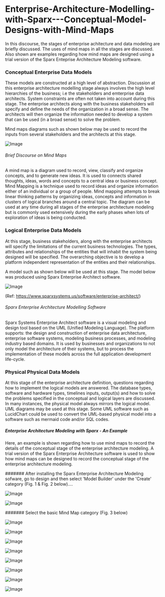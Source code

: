 # Enterprise-Architecture-Modelling-with-Sparx---Conceptual-Model-Designs-with-Mind-Maps
In this discourse, the stages of enterprise achitecture and data modeling are briefly discussed. The uses of mind maps in all the stages are discussed. Also shown are examples regarding how mind maps are designed using a trial version of the Sparx Enteprise Architecture Modeling software.

### Conceptual Enterprise Data Models
These models are constructed at a high level of abstraction. Discussion at this enterprise architecture modelling stage always involves the high level hierarchies of the business; i.e the stakeholders and emterprise data architects. System constraints are often not taken into account during this stage. The enterprise architects along with the business stakeholders will specify and define the needs of the organization in a broad sense. The architects will then organize the information needed to develop a system that can be used (in a broad sense) to solve the problem. 

Mind maps diagrams such as shown below may be used to record the inputs from several stakeholders and the architects at this stage.

![Image](https://github.com/user-attachments/assets/930c06e3-227c-47a5-9cf9-36823bb038b4)

###### Brief Discourse on Mind Maps
A mind map is a diagram used to record, view, classify and organize concepts, and to generate new ideas. It is used to connects shared thoughts, ideas, words and concepts to a central idea or business concept. Mind Mapping is a technique used to record ideas and organize information either of an individual or a group of people. Mind mapping attempts to break linear thinking patterns by organizing ideas, concepts and information in clusters of logical branches around a central topic. The diagram can be used at any time during all stages of the enterprise architecture modeling but is commonly used extensively during the early phases when lots of exploration of ideas is being conducted.

### Logical Enterprise Data Models
At this stage, business stakeholders, along with the enterprise architects will specify the limitations of the current business technologies. The types, attributes and relationships of the entities that will inhabit the system being designed will be specified. The overarching objective is to develop a platform independent representation of the entities and their relationships.

A model such as shown below will be used at this stage. The model below was produced using Sparx Enterprise Architect software.

![Image](https://github.com/user-attachments/assets/e6056cc5-b8d3-464b-aff7-97669f2eab2d)

(Ref: https://www.sparxsystems.us/software/enterprise-architect/)

###### Sparx Enterprise Architecture Modelling Software
Sparx Systems Enterprise Architect software is a visual modeling and design tool based on the UML (Unified Modeling Language). The platform supports: the design and construction of enterprise data architecture, enterprise software systems, modeling business processes, and modeling industry based domains. It is used by businesses and organizations to not only model the architecture of their systems, but to process the implementation of these models across the full application development life-cycle.

### Physical Physical Data Models
At this stage of the enterprise architecture definition, questions regarding how to implement the logical models are answered. The database types, software and hardware types, timelines inputs, output(s) and how to solve the problems specified in the conceptual and logical layers  are discussed. In many instances, the physical model always mirrors the logical model. UML  diagrams may be used at this stage. Some UML software such as LucidChart could be used to convert the UML-based physical model into a software such as mermaid code and/or SQL codes.




##### Enterprise Architecture Modeling with Sparx - An Example
Here, an example is shown regarding how to use mind maps to record the details of the conceptual stage of the enterprise architecture modeling. A trial version of the Sparx Enterprise Architecture software is used to show how mind maps can be designed to record the conceptual stage of the enterprise architecture modeling. 

####### After installing the Sparx Enterprise Architecture Modeling sofware, go to design and then select 'Model Builder' under the 'Create' category (Fig. 1 & Fig. 2 below)....


![Image](https://github.com/user-attachments/assets/07eb1adc-54b7-42c8-bf5b-c35b760ed644)


![Image](https://github.com/user-attachments/assets/93ae8988-ab85-46af-bfe2-c53c220e106e)

####### Select the basic Mind Map category (Fig. 3 below)


![Image](https://github.com/user-attachments/assets/9115dff7-a197-4049-8534-8beddcc35336)


![Image](https://github.com/user-attachments/assets/02cba44f-08f9-4373-b371-97eeefc09102)


![Image](https://github.com/user-attachments/assets/52688c8a-b852-4747-8948-b1cc93e6a3ac)



![Image](https://github.com/user-attachments/assets/d1bcee2e-7b13-477e-b96b-8876b9d262d9)


![Image](https://github.com/user-attachments/assets/8cdde2c0-63dc-476a-9917-8c3d46165565)


![Image](https://github.com/user-attachments/assets/917445fa-7295-4b0b-8ae6-bb2b78b7f06d)


![Image](https://github.com/user-attachments/assets/6d8dae56-acb5-410b-85e1-d62db6fa6f7c)


![Image](https://github.com/user-attachments/assets/72125894-f9f4-4984-8d22-be54e505e589)
